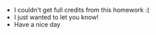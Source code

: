 - I couldn't get full credits from this homework :(
- I just wanted to let you know!
- Have a nice day
